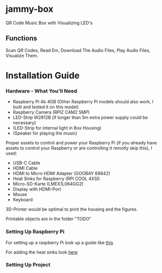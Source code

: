 # jammy-box
 QR Code Music Box with Visualizing LED's

## Functions

Scan QR Codes, Read Em, Download The Audio Files, Play Audio Files, Visualize Them.

# Installation Guide

### Hardware - What You'll Need

- Raspberry Pi 4b 4GB (Other Raspberry Pi models should also work, I built and tested it on this model)
- Raspberry Camera (RPIZ CAM2 5MP)
- LED-Strip W2812B (if longer than 5m extra power supply could be necessary)
- (LED-Strip for internal light in Box Housing)
- (Speaker for playing the music)

Proper assets to control and power your Raspberry Pi (if you already have assets to control your Raspberry or are controlling it remotly skip this), I used:
- USB-C Cable
- HDMI Cable
- HDMI to Micro HDMI Adapter (GOOBAY 68842)
- Heat Sinks for Raspberry (RPI COOL 4XSI)
- Micro-SD-Karte (LMEX1L064GG2)
- Display with HDMI-Port
- Mouse
- Keyboard

3D-Printer would be optimal to print the housing and the figures.

Printable objects are in the folder "TODO"

### Setting Up Raspberry Pi

For setting up a raspberry Pi look up a guide like [this](https://www.youtube.com/watch?v=BpJCAafw2qE&t=268s)

For adding the heat sinks look [here](https://www.youtube.com/watch?v=WMIniPIvYjM&t=283s)

### Setting Up Project

